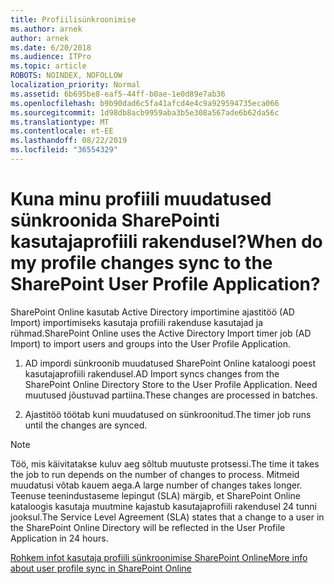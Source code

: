 ```yaml
---
title: Profiilisünkroonimise
ms.author: arnek
author: arnek
ms.date: 6/20/2018
ms.audience: ITPro
ms.topic: article
ROBOTS: NOINDEX, NOFOLLOW
localization_priority: Normal
ms.assetid: 6b695be8-eaf5-44ff-b0ae-1e0d89e7ab36
ms.openlocfilehash: b9b90dad6c5fa41afcd4e4c9a929594735eca066
ms.sourcegitcommit: 1d98db8acb9959aba3b5e308a567ade6b62da56c
ms.translationtype: MT
ms.contentlocale: et-EE
ms.lasthandoff: 08/22/2019
ms.locfileid: "36554329"
---
```

# <a name="when-do-my-profile-changes-sync-to-the-sharepoint-user-profile-application"></a><span data-ttu-id="1f67a-102">Kuna minu profiili muudatused sünkroonida SharePointi kasutajaprofiili rakendusel?</span><span class="sxs-lookup"><span data-stu-id="1f67a-102">When do my profile changes sync to the SharePoint User Profile Application?</span></span>

<span data-ttu-id="1f67a-103">SharePoint Online kasutab Active Directory importimine ajastitöö (AD Import) importimiseks kasutaja profiili rakenduse kasutajad ja rühmad.</span><span class="sxs-lookup"><span data-stu-id="1f67a-103">SharePoint Online uses the Active Directory Import timer job (AD Import) to import users and groups into the User Profile Application.</span></span> 
  
1. <span data-ttu-id="1f67a-104">AD impordi sünkroonib muudatused SharePoint Online kataloogi poest kasutajaprofiili rakendusel.</span><span class="sxs-lookup"><span data-stu-id="1f67a-104">AD Import syncs changes from the SharePoint Online Directory Store to the User Profile Application.</span></span> <span data-ttu-id="1f67a-105">Need muutused jõustuvad partiina.</span><span class="sxs-lookup"><span data-stu-id="1f67a-105">These changes are processed in batches.</span></span>
    
2. <span data-ttu-id="1f67a-106">Ajastitöö töötab kuni muudatused on sünkroonitud.</span><span class="sxs-lookup"><span data-stu-id="1f67a-106">The timer job runs until the changes are synced.</span></span>
    
> [!NOTE]
> <span data-ttu-id="1f67a-107">Töö, mis käivitatakse kuluv aeg sõltub muutuste protsessi.</span><span class="sxs-lookup"><span data-stu-id="1f67a-107">The time it takes the job to run depends on the number of changes to process.</span></span> <span data-ttu-id="1f67a-108">Mitmeid muudatusi võtab kauem aega.</span><span class="sxs-lookup"><span data-stu-id="1f67a-108">A large number of changes takes longer.</span></span> <span data-ttu-id="1f67a-109">Teenuse teenindustaseme lepingut (SLA) märgib, et SharePoint Online kataloogis kasutaja muutmine kajastub kasutajaprofiili rakendusel 24 tunni jooksul.</span><span class="sxs-lookup"><span data-stu-id="1f67a-109">The Service Level Agreement (SLA) states that a change to a user in the SharePoint Online Directory will be reflected in the User Profile Application in 24 hours.</span></span> 
  
[<span data-ttu-id="1f67a-110">Rohkem infot kasutaja profiili sünkroonimise SharePoint Online</span><span class="sxs-lookup"><span data-stu-id="1f67a-110">More info about user profile sync in SharePoint Online</span></span>](https://go.microsoft.com/fwlink/?linkid=875671)
  


